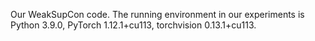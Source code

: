 Our WeakSupCon code. The running environment in our experiments is Python 3.9.0, PyTorch 1.12.1+cu113, torchvision 0.13.1+cu113.
